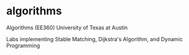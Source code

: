 # algorithms
Algorithms (EE360) University of Texas at Austin

Labs implementing Stable Matching, Dijkstra's Algorithm, and Dynamic Programming

